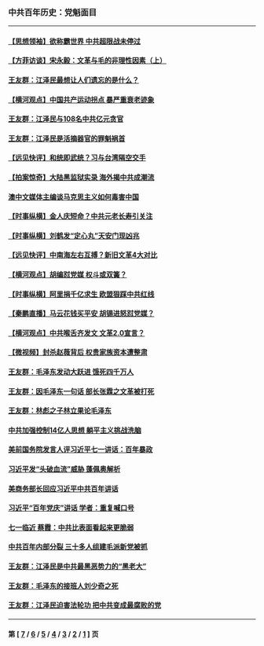 ### 中共百年历史：党魁面目
---
#### [【思想领袖】欲称霸世界 中共超限战未停过](../../pages/nf1176107/n13745142.md?09060430) 
#### [【方菲访谈】宋永毅：文革与毛的非理性因素（上）](../../pages/nf1176107/n13469956.md?09060430) 
#### [王友群：江泽民最想让人们遗忘的是什么？](../../pages/nf1176107/n13408949.md?09060430) 
#### [【横河观点】中国共产运动拐点 暴严重衰老迹象](../../pages/nf1176107/n13388333.md?09060430) 
#### [王友群：江泽民与108名中共亿元贪官](../../pages/nf1176107/n13352358.md?09060430) 
#### [王友群：江泽民是活摘器官的罪魁祸首](../../pages/nf1176107/n13336903.md?09060430) 
#### [【远见快评】和统即武统？习与台湾隔空交手](../../pages/nf1176107/n13297739.md?09060430) 
#### [【拍案惊奇】大陆黑监狱实录 海外揭中共成潮流](../../pages/nf1176107/n13288853.md?09060430) 
#### [澳中文媒体主编谈马克思主义如何毒害中国](../../pages/nf1176107/n13257387.md?09060430) 
#### [【时事纵横】金人庆短命？中共元老长寿引关注](../../pages/nf1176107/n13217934.md?09060430) 
#### [【时事纵横】刘鹤发“定心丸”天安门现凶兆](../../pages/nf1176107/n13215416.md?09060430) 
#### [【远见快评】中南海左右互搏？新旧文革4大对比](../../pages/nf1176107/n13214745.md?09060430) 
#### [【横河观点】胡编怼党媒 权斗或双簧？](../../pages/nf1176107/n13210864.md?09060430) 
#### [【时事纵横】阿里捐千亿求生 欧盟狠踩中共红线](../../pages/nf1176107/n13206431.md?09060430) 
#### [【秦鹏直播】马云花钱买平安 胡锡进怒怼党媒？](../../pages/nf1176107/n13206392.md?09060430) 
#### [【横河观点】中共喉舌齐发文 文革2.0宣言？](../../pages/nf1176107/n13201248.md?09060430) 
#### [【微视频】封杀赵薇背后 权贵家族资本遭整肃](../../pages/nf1176107/n13197798.md?09060430) 
#### [王友群：毛泽东发动大跃进 饿死四千万人](../../pages/nf1176107/n13177158.md?09060430) 
#### [王友群：因毛泽东一句话 部长张霖之文革被打死](../../pages/nf1176107/n13161711.md?09060430) 
#### [王友群：林彪之子林立果论毛泽东](../../pages/nf1176107/n13128622.md?09060430) 
#### [中共加强控制14亿人思想 躺平主义挑战洗脑](../../pages/nf1176107/n13094299.md?09060430) 
#### [美前国务院发言人评习近平七一讲话：百年暴政](../../pages/nf1176107/n13066986.md?09060430) 
#### [习近平发“头破血流”威胁 蓬佩奥解析](../../pages/nf1176107/n13063604.md?09060430) 
#### [美商务部长回应习近平中共百年讲话](../../pages/nf1176107/n13062903.md?09060430) 
#### [习近平“百年党庆”讲话 学者：重复喊口号](../../pages/nf1176107/n13061411.md?09060430) 
#### [七一临近 蔡霞：中共比表面看起来更脆弱](../../pages/nf1176107/n13056418.md?09060430) 
#### [中共百年内部分裂 三十多人组建毛派新党被抓](../../pages/nf1176107/n13044023.md?09060430) 
#### [王友群：江泽民是中共最黑恶势力的“黑老大”](../../pages/nf1176107/n13022180.md?09060430) 
#### [王友群：毛泽东的接班人刘少奇之死](../../pages/nf1176107/n12991772.md?09060430) 
#### [王友群：江泽民迫害法轮功 把中共变成最腐败的党](../../pages/nf1176107/n12947347.md?09060430) 

---
#### 第 [ [7](./7.md?09060430) / [6](./6.md?09060430) / [5](./5.md?09060430) / [4](./4.md?09060430) / [3](./3.md?09060430) / [2](./2.md?09060430) / [1](./1.md?09060430) ] 页
